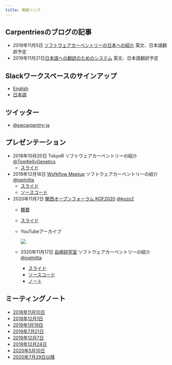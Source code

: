 ```yaml
---
title: 情報リンク
---
```


## Carpentriesのブログの記事

- 2019年11月5日 [ソフトウェアカーペントリーの日本への紹介](https://carpentries.org/blog/2019/11/local-team-japan/) 英文、日本語翻訳予定
- 2019年11月21日[日本語への翻訳のためのシステム](https://carpentries.org/blog/2019/11/translations-in-japanese/) 英文、日本語翻訳予定

## Slackワークスペースのサインアップ

- [English](https://carpentries-jp-en.herokuapp.com/)
- [日本語](https://carpentries-ja.herokuapp.com/)

## ツイッター

- [@swcarpentry-ja](https://twitter.com/swcarpentry_ja)

## プレゼンテーション

- 2018年10月20日 TokyoR ソフトウェアカーペントリーの紹介 [@TomKellyGenetics](https://github.com/TomKellyGenetics)
  - [スライド](https://www.slideshare.net/Fridayitis/presentation-oct2018tokyo-r)
- 2019年12月16日 [Wofkflow Meetup](https://workflow-meetup-jp.github.io/) ソフトウェアカーペントリーの紹介 [@joelnitta](https://github.com/joelnitta)
  - [スライド](https://joelnitta.github.io/swc-trans-2019-12-16/#1)
  - [ソースコード](https://github.com/joelnitta/swc-trans-2019-12-16)
- 2020年11月7日 [関西オープンフォーラム KOF2020](https://www.k-of.jp/2020/) [@kozo2](https://github.com/kozo2)
  - [概要](https://k-of.jp/backend/session/1380)
  - [スライド](https://docs.google.com/presentation/d/1Or3HULEmJZT1P8AFSOl4C9JMfts-4T5FaMb0T9pVNZ8/edit#slide=id.p)
  - YouTubeアーカイブ

    [![](http://img.youtube.com/vi/8nRD6DkgkDw/0.jpg)](http://www.youtube.com/watch?v=8nRD6DkgkDw "KOF2020 ソフトウェア・カーペントリーで研究計算用のスキルを広めよう")
    
  - 2020年11月17日 [岩崎研究室](http://iwasakilab.bs.s.u-tokyo.ac.jp/) ソフトウェアカーペントリーの紹介 [@joelnitta](https://github.com/joelnitta)
    - [スライド](https://joelnitta.github.io/swc-trans-2020-11-17/#1)
    - [ソースコード](https://github.com/joelnitta/swc-trans-2020-11-17/)
    - [ノート](https://hackmd.io/TyLqI5dQTmqnnrH94mKn2A?view)
    
## ミーティングノート

- [2018年11月10日](https://docs.google.com/document/d/1a25dAWiWfNo5-ffe_VGFBdpx-n_O5D2HMYogpaGs1xE/edit)
- [2018年12月1日](https://docs.google.com/document/d/1iAmVtqdprjIgo8YercQg9wYwkNdkK4lyp24sL-pt5sA/edit)
- [2019年1月19日](https://docs.google.com/document/d/1CfjKSGpuZngPcSkZwV31XPhxtyruerX2pn_lUAP_GV0/edit)
- [2019年7月21日](https://docs.google.com/document/d/1WAnWp2s4tIXqo6a8EOABfWizoiPiRe6FI2PTTfNqtZs/edit)
- [2019年12月7日](https://docs.google.com/document/d/16IA3ChdGcs-VaPMr30FlSRXq88AVWSjsnqEcMHc9fqQ/edit)
- [2019年12月24日](https://hackmd.io/yX10jYXzSb-XVlgdApnOkQ?view)
- [2020年5月10日](https://docs.google.com/document/d/1dZR0DHtQ5udNU3gdEvnHv_18j5XuCoVpnDEpdjRDkt0/edit#heading=h.oq2lm1b7nze7)
- [2020年7月29日以降](https://docs.google.com/document/d/1guIoZ4a-Nrr-oaBTsbPcZsx6bN_n8jrHGVqGya9OVYA/edit#heading=h.lx3pjqndsni4)
